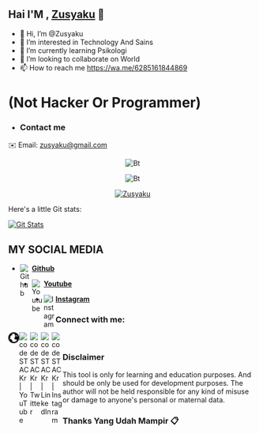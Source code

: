 ## Hai I'M , [Zusyaku](https://github.com/Zusyaku) 👋
- 👋 Hi, I’m @Zusyaku
- 👀 I’m interested in Technology And Sains
- 🌱 I’m currently learning Psikologi
- 💞️ I’m looking to collaborate on World
- 📫 How to reach me https://wa.me/6285161844869

<!---
Zusyaku/Zusyaku is a ✨ special ✨ repository because its `README.md` (this file) appears on your GitHub profile.
You can click the Preview link to take a look at your changes.
--->

# (Not Hacker Or Programmer)
- ### Contact me
✉️ Email: zusyaku@gmail.com


<p align="center"><img src="https://user-images.githubusercontent.com/49580304/110319833-47367180-7fc4-11eb-87a7-392509eca9d7.gif" alt="Bt">

<p align="center"><img src="https://user-images.githubusercontent.com/49580304/110318584-81067880-7fc2-11eb-8391-152d308e7f2b.gif" alt="Bt">

  <p align="center">
<a href="https://github.com/Zusyaku"><img title="Zusyaku" src="https://github-readme-stats.vercel.app/api/top-langs/?username=Zusyaku&layout=compact"></a>
</p>

Here's a little Git stats:

<a href="https://github.com/Zusyaku"><img alt="Git Stats" src="https://github-readme-stats.vercel.app/api?username=Zusyaku&include_all_commits=true&theme=github_dark&show_icons=true" height="150" /></a>
  
  ## MY SOCIAL MEDIA
* [<img alt="Github" align="left" width="24px" src="https://cdn.jsdelivr.net/npm/simple-icons@v3/icons/github.svg" /><b>Github</b>](https://github.com/Zusyaku)<br />
* [<img alt="Youtube" align="left" width="24px" src="https://cdn.jsdelivr.net/npm/simple-icons@v3/icons/youtube.svg" /> <b>Youtube</b>](https://www.youtube.com/channel/UC0TDrPcwxesAm9zutPKgZ8Q)<br />
* [<img alt="Instagram" align="left" width="24px" src="https://cdn.jsdelivr.net/npm/simple-icons@v3/icons/instagram.svg" /> <b>Instagram</b>](https://Instagram.com/zudhi.syakurii)<br />
  
  ### Connect with me:

[<img align="left" alt="codeSTACKr.com" width="22px" src="https://raw.githubusercontent.com/iconic/open-iconic/master/svg/globe.svg" />][website]
[<img align="left" alt="codeSTACKr | YouTube" width="22px" src="https://cdn.jsdelivr.net/npm/simple-icons@v3/icons/youtube.svg" />][youtube]
[<img align="left" alt="codeSTACKr | Twitter" width="22px" src="https://cdn.jsdelivr.net/npm/simple-icons@v3/icons/twitter.svg" />][twitter]
[<img align="left" alt="codeSTACKr | LinkedIn" width="22px" src="https://cdn.jsdelivr.net/npm/simple-icons@v3/icons/linkedin.svg" />][linkedin]
[<img align="left" alt="codeSTACKr | Instagram" width="22px" src="https://cdn.jsdelivr.net/npm/simple-icons@v3/icons/instagram.svg" />][instagram]

<br />

[website]: https://zusyaku-id.blogspot.com/
[twitter]: https://twitter.com/ZudhiSyakuri
[youtube]: https://www.youtube.com/channel/UC0TDrPcwxesAm9zutPKgZ8Q
[instagram]: https://instagram.com/zudhi.syakurii
[linkedin]: https://www.linkedin.com/in/Zusyaku/
  
  
### Disclaimer

This tool is only for learning and education purposes. And should be only be used for development purposes. The author will not be held responsible for any kind of misuse or damage to anyone's personal or maternal data. 
  
  
  ### Thanks Yang Udah Mampir 📋

</div>
